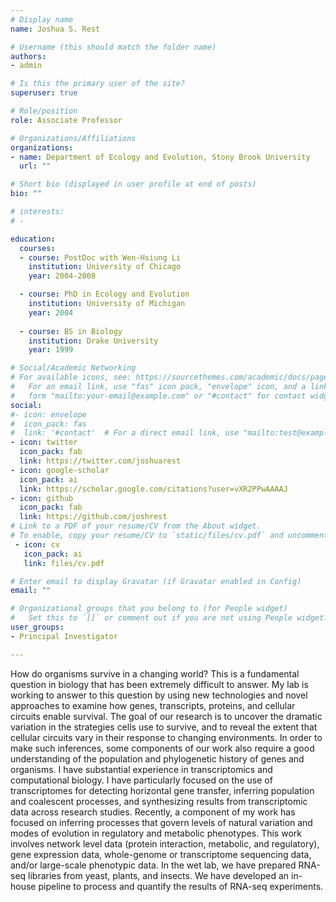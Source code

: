 ```yaml
---
# Display name
name: Joshua S. Rest

# Username (this should match the folder name)
authors:
- admin

# Is this the primary user of the site?
superuser: true

# Role/position
role: Associate Professor

# Organizations/Affiliations
organizations:
- name: Department of Ecology and Evolution, Stony Brook University
  url: ""

# Short bio (displayed in user profile at end of posts)
bio: ""

# interests:
# - 

education:
  courses:
  - course: PostDoc with Wen-Hsiung Li
    institution: University of Chicago
    year: 2004-2008

  - course: PhD in Ecology and Evolution
    institution: University of Michigan
    year: 2004
    
  - course: BS in Biology
    institution: Drake University
    year: 1999

# Social/Academic Networking
# For available icons, see: https://sourcethemes.com/academic/docs/page-builder/#icons
#   For an email link, use "fas" icon pack, "envelope" icon, and a link in the
#   form "mailto:your-email@example.com" or "#contact" for contact widget.
social:
#- icon: envelope
#  icon_pack: fas
#  link: '#contact'  # For a direct email link, use "mailto:test@example.org".
- icon: twitter
  icon_pack: fab
  link: https://twitter.com/joshuarest
- icon: google-scholar
  icon_pack: ai
  link: https://scholar.google.com/citations?user=vXR2PPwAAAAJ
- icon: github
  icon_pack: fab
  link: https://github.com/joshrest
# Link to a PDF of your resume/CV from the About widget.
# To enable, copy your resume/CV to `static/files/cv.pdf` and uncomment the lines below.
 - icon: cv
   icon_pack: ai
   link: files/cv.pdf

# Enter email to display Gravatar (if Gravatar enabled in Config)
email: ""

# Organizational groups that you belong to (for People widget)
#   Set this to `[]` or comment out if you are not using People widget.
user_groups:
- Principal Investigator

---
```

How do organisms survive in a changing world? This is a fundamental question in biology that has been extremely difficult to answer. My lab is working to answer to this question by using new technologies and novel approaches to examine how genes, transcripts, proteins, and cellular circuits enable survival. The goal of our research is to uncover the dramatic variation in the strategies cells use to survive, and to reveal the extent that cellular circuits vary in their response to changing environments. In order to make such inferences, some components of our work also require a good understanding of the population and phylogenetic history of genes and organisms.
I have substantial experience in transcriptomics and computational biology. I have particularly focused on the use of transcriptomes for detecting horizontal gene transfer, inferring population and coalescent processes, and synthesizing results from transcriptomic data across research studies. Recently, a component of my work has focused on inferring processes that govern levels of natural variation and modes of evolution in regulatory and metabolic phenotypes. This work involves network level data (protein interaction, metabolic, and regulatory), gene expression data, whole-genome or transcriptome sequencing data, and/or large-scale phenotypic data. In the wet lab, we have prepared RNA-seq libraries from yeast, plants, and insects. We have developed an in-house pipeline to process and quantify the results of RNA-seq experiments.